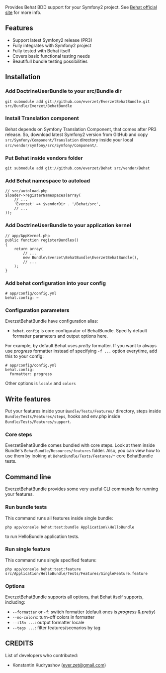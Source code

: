 Provides Behat BDD support for your Symfony2 project.
See [Behat official site](http://everzet.com/Behat) for more info.

## Features

- Support latest Symfony2 release (PR3)
- Fully integrates with Symfony2 project
- Fully tested with Behat itself
- Covers basic functional testing needs
- Beautifull bundle testing possibilities

## Installation

### Add DoctrineUserBundle to your src/Bundle dir

    git submodule add git://github.com/everzet/EverzetBehatBundle.git src/Bundle/Everzet/BehatBundle

### Install Translation component

Behat depends on Symfony Translation Component, that comes after PR3 release. So, download latest Symfony2 version from
GitHub and copy `src/Symfony/Component/Translation` directory inside your local `src/vendor/symfony/src/Symfony/Component/`.

### Put Behat inside vendors folder

    git submodule add git://github.com/everzet/Behat src/vendor/Behat

### Add Behat namespace to autoload

    // src/autoload.php
    $loader->registerNamespaces(array(
        // ...
        'Everzet' => $vendorDir . '/Behat/src',
        // ...
    ));

### Add DoctrineUserBundle to your application kernel

    // app/AppKernel.php
    public function registerBundles()
    {
        return array(
            // ...
            new Bundle\Everzet\BehatBundle\EverzetBehatBundle(),
            // ...
        );
    }

### Add behat configuration into your config

    # app/config/config.yml
    behat.config: ~

### Configuration parameters

EverzetBehatBundle have configuration alias:

- `behat.config` is core configurator of BehatBundle. Specify default formatter parameters and output options here.

For example, by default Behat uses *pretty* formatter. If you want to always use *progress* formatter instead of
specifying `-f ...` option everytime, add this to your config:

    # app/config/config.yml
    behat.config:
      formatter: progress

Other options is `locale` and `colors`

## Write features

Put your features inside your `Bundle/Tests/Features/` directory, steps inside `Bundle/Tests/Features/steps`, hooks and
env.php inside `Bundle/Tests/Features/support`.

### Core steps

EverzetBehatBundle comes bundled with core steps. Look at them inside Bundle's `BehatBundle/Resources/features` folder. Also,
you can view how to use them by looking at `BehatBundle/Tests/Features/*` core BehatBundle tests.

## Command line

EverzetBehatBundle provides some very useful CLI commands for running your features.

### Run bundle tests

This command runs all features inside single bundle:

    php app/console behat:test:bundle Application\\HelloBundle

to run HelloBundle application tests.

### Run single feature

This command runs single specified feature:

    php app/console behat:test:feature src/Application/HelloBundle/Tests/Features/SingleFeature.feature

### Options

EverzetBehatBundle supports all options, that Behat itself supports, including:

- `--formatter` or `-f`: switch formatter (default ones is *progress* & *pretty*)
- `--no-colors`: turn-off colors in formatter
- `--i18n ...`: output formatter locale
- `--tags ...`: filter features/scenarios by tag

## CREDITS

List of developers who contributed:

- Konstantin Kudryashov (ever.zet@gmail.com)

